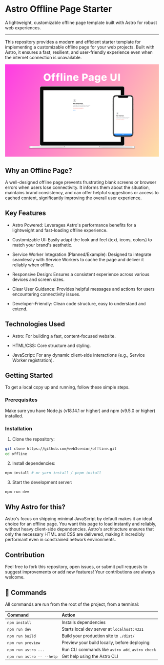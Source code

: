 # Astro Offline Page Starter

A lightweight, customizable offline page template built with Astro for robust web experiences.

---

This repository provides a modern and efficient starter template for implementing a customizable offline page for your web projects. Built with Astro, it ensures a fast, resilient, and user-friendly experience even when the internet connection is unavailable.

![offline-page-ui](offline-page-ui.png)

## Why an Offline Page?
A well-designed offline page prevents frustrating blank screens or browser errors when users lose connectivity. It informs them about the situation, maintains brand consistency, and can offer helpful suggestions or access to cached content, significantly improving the overall user experience.

## Key Features
- Astro Powered: Leverages Astro's performance benefits for a lightweight and fast-loading offline experience.

- Customizable UI: Easily adapt the look and feel (text, icons, colors) to match your brand's aesthetic.

- Service Worker Integration (Planned/Example): Designed to integrate seamlessly with Service Workers to cache the page and deliver it reliably when offline.

- Responsive Design: Ensures a consistent experience across various devices and screen sizes.

- Clear User Guidance: Provides helpful messages and actions for users encountering connectivity issues.

- Developer-Friendly: Clean code structure, easy to understand and extend.

## Technologies Used
- Astro: For building a fast, content-focused website.

- HTML/CSS: Core structure and styling.

- JavaScript: For any dynamic client-side interactions (e.g., Service Worker registration).

## Getting Started
To get a local copy up and running, follow these simple steps.

### Prerequisites

Make sure you have Node.js (v18.14.1 or higher) and npm (v9.5.0 or higher) installed.

### Installation

1. Clone the repository:
```sh
git clone https://github.com/web3senior/offline.git
cd offline
```

2. Install dependencies:
```sh
npm install # or yarn install / pnpm install
```

3. Start the development server:
```sh
npm run dev
```

## Why Astro for this?
Astro's focus on shipping minimal JavaScript by default makes it an ideal choice for an offline page. You want this page to load instantly and reliably, without heavy client-side dependencies. Astro's architecture ensures that only the necessary HTML and CSS are delivered, making it incredibly performant even in constrained network environments.

## Contribution
Feel free to fork this repository, open issues, or submit pull requests to suggest improvements or add new features! Your contributions are always welcome.

## 🧞 Commands

All commands are run from the root of the project, from a terminal:

| Command                   | Action                                           |
| :------------------------ | :----------------------------------------------- |
| `npm install`             | Installs dependencies                            |
| `npm run dev`             | Starts local dev server at `localhost:4321`      |
| `npm run build`           | Build your production site to `./dist/`          |
| `npm run preview`         | Preview your build locally, before deploying     |
| `npm run astro ...`       | Run CLI commands like `astro add`, `astro check` |
| `npm run astro -- --help` | Get help using the Astro CLI                     |